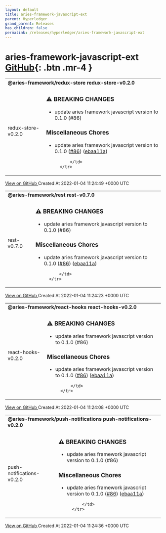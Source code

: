 ```yaml
---
layout: default
title: aries-framework-javascript-ext
parent: Hyperledger
grand_parent: Releases
has_children: false
permalink: /releases/hyperledger/aries-framework-javascript-ext
---
```


# aries-framework-javascript-ext <span class="fs-3 right-align">[GitHub](https://github.com/hyperledger/aries-framework-javascript-ext){: .btn .mr-4 }</span>


<div>
    <table>
        <tr>
            <td colspan="2">
                <b>
                    @aries-framework/redux-store redux-store-v0.2.0
                </b>
            </td>
        </tr>
        <tr>
            <td>
                <span class="chip">
                    redux-store-v0.2.0
                </span>
            </td>
            <td>
                

### ⚠ BREAKING CHANGES

* update aries framework javascript version to 0.1.0 (#86)

### Miscellaneous Chores

* update aries framework javascript version to 0.1.0 ([#86](https://www.github.com/hyperledger/aries-framework-javascript-ext/issues/86)) ([ebaa11a](https://www.github.com/hyperledger/aries-framework-javascript-ext/commit/ebaa11a8f1c4588b020e870abd092a5813ec28ef))

            </td>
        </tr>
    </table>
    <a href="https://github.com/hyperledger/aries-framework-javascript-ext/releases/tag/redux-store-v0.2.0" class=".btn">
        View on GitHub
    </a>
    <span class="right-align">
        Created At 2022-01-04 11:24:49 +0000 UTC
    </span>
</div>

<div>
    <table>
        <tr>
            <td colspan="2">
                <b>
                    @aries-framework/rest rest-v0.7.0
                </b>
            </td>
        </tr>
        <tr>
            <td>
                <span class="chip">
                    rest-v0.7.0
                </span>
            </td>
            <td>
                

### ⚠ BREAKING CHANGES

* update aries framework javascript version to 0.1.0 (#86)

### Miscellaneous Chores

* update aries framework javascript version to 0.1.0 ([#86](https://www.github.com/hyperledger/aries-framework-javascript-ext/issues/86)) ([ebaa11a](https://www.github.com/hyperledger/aries-framework-javascript-ext/commit/ebaa11a8f1c4588b020e870abd092a5813ec28ef))

            </td>
        </tr>
    </table>
    <a href="https://github.com/hyperledger/aries-framework-javascript-ext/releases/tag/rest-v0.7.0" class=".btn">
        View on GitHub
    </a>
    <span class="right-align">
        Created At 2022-01-04 11:24:23 +0000 UTC
    </span>
</div>

<div>
    <table>
        <tr>
            <td colspan="2">
                <b>
                    @aries-framework/react-hooks react-hooks-v0.2.0
                </b>
            </td>
        </tr>
        <tr>
            <td>
                <span class="chip">
                    react-hooks-v0.2.0
                </span>
            </td>
            <td>
                

### ⚠ BREAKING CHANGES

* update aries framework javascript version to 0.1.0 (#86)

### Miscellaneous Chores

* update aries framework javascript version to 0.1.0 ([#86](https://www.github.com/hyperledger/aries-framework-javascript-ext/issues/86)) ([ebaa11a](https://www.github.com/hyperledger/aries-framework-javascript-ext/commit/ebaa11a8f1c4588b020e870abd092a5813ec28ef))

            </td>
        </tr>
    </table>
    <a href="https://github.com/hyperledger/aries-framework-javascript-ext/releases/tag/react-hooks-v0.2.0" class=".btn">
        View on GitHub
    </a>
    <span class="right-align">
        Created At 2022-01-04 11:24:08 +0000 UTC
    </span>
</div>

<div>
    <table>
        <tr>
            <td colspan="2">
                <b>
                    @aries-framework/push-notifications push-notifications-v0.2.0
                </b>
            </td>
        </tr>
        <tr>
            <td>
                <span class="chip">
                    push-notifications-v0.2.0
                </span>
            </td>
            <td>
                

### ⚠ BREAKING CHANGES

* update aries framework javascript version to 0.1.0 (#86)

### Miscellaneous Chores

* update aries framework javascript version to 0.1.0 ([#86](https://www.github.com/hyperledger/aries-framework-javascript-ext/issues/86)) ([ebaa11a](https://www.github.com/hyperledger/aries-framework-javascript-ext/commit/ebaa11a8f1c4588b020e870abd092a5813ec28ef))

            </td>
        </tr>
    </table>
    <a href="https://github.com/hyperledger/aries-framework-javascript-ext/releases/tag/push-notifications-v0.2.0" class=".btn">
        View on GitHub
    </a>
    <span class="right-align">
        Created At 2022-01-04 11:24:36 +0000 UTC
    </span>
</div>

